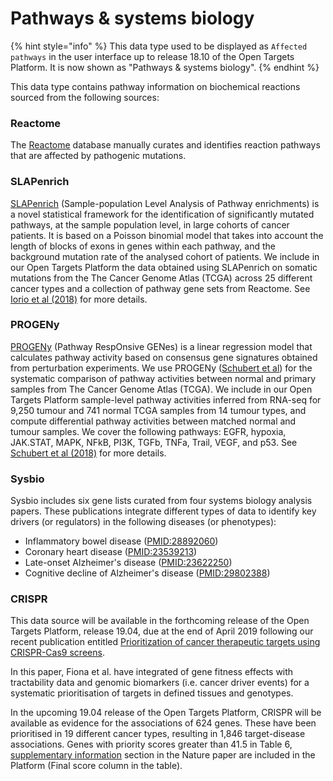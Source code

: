# Pathways & systems biology

{% hint style="info" %}
This data type used to be displayed as `Affected pathways` in the user interface up to release 18.10 of the Open Targets Platform. It is now shown as "Pathways & systems biology".
{% endhint %}

This data type contains pathway information on biochemical reactions sourced from the following sources:

### Reactome

The [Reactome](http://www.reactome.org/) database manually curates and identifies reaction pathways that are affected by pathogenic mutations.

### SLAPenrich

[SLAPenrich](https://saezlab.github.io/SLAPenrich/) \(Sample-population Level Analysis of Pathway enrichments\) is a novel statistical framework for the identification of significantly mutated pathways, at the sample population level, in large cohorts of cancer patients. It is based on a Poisson binomial model that takes into account the length of blocks of exons in genes within each pathway, and the background mutation rate of the analysed cohort of patients. We include in our Open Targets Platform the data obtained using SLAPenrich on somatic mutations from the The Cancer Genome Atlas \(TCGA\) across 25 different cancer types and a collection of pathway gene sets from Reactome. See[ Iorio et al \(2018\)](https://europepmc.org/abstract/MED/29713020) for more details.

### PROGENy

[PROGENy](https://saezlab.github.io/progeny/) \(Pathway RespOnsive GENes\) is a linear regression model that calculates pathway activity based on consensus gene signatures obtained from perturbation experiments. We use PROGENy \([Schubert et al](https://www.nature.com/articles/s41467-017-02391-6.epdf?author_access_token=16QkzhJ3OA3qJDqBw_GvGdRgN0jAjWel9jnR3ZoTv0NBFLUVI-ebH2AmtFlR1ykSPIho7ETJXL7VqZFC4zGtU0BaeoZncGrwx3ZW24lfVqvbSWqsQKaUXFTi_c-4pgcpX-1qerWYlkG6sha8rhrnMg%3D%3D)\) for the systematic comparison of pathway activities between normal and primary samples from The Cancer Genome Atlas \(TCGA\). We include in our Open Targets Platform sample-level pathway activities inferred from RNA-seq for 9,250 tumour and 741 normal TCGA samples from 14 tumour types, and compute differential pathway activities between matched normal and tumour samples. We cover the following pathways: EGFR, hypoxia, JAK.STAT, MAPK, NFkB, PI3K, TGFb, TNFa, Trail, VEGF,  and p53. See [Schubert et al \(2018\)](https://europepmc.org/abstract/MED/29295995) for more details.

### Sysbio

Sysbio includes six gene lists curated from four systems biology analysis papers. These publications integrate different types of data to identify key drivers \(or regulators\) in the following diseases \(or phenotypes\):

* Inflammatory bowel disease \([PMID:28892060](https://europepmc.org/abstract/MED/28892060)\)
* Coronary heart disease \([PMID:23539213](https://europepmc.org/abstract/MED/23539213)\)
* Late-onset Alzheimer's disease \([PMID:23622250](https://europepmc.org/abstract/MED/23622250)\)
* Cognitive decline of Alzheimer's disease \([PMID:29802388](https://europepmc.org/abstract/MED/29802388)\)

### CRISPR

This data source will be available in the forthcoming release of the Open Targets Platform, release 19.04, due at the end of April 2019 following our recent publication entitled [Prioritization of cancer therapeutic targets using CRISPR-Cas9 screens](https://europepmc.org/abstract/MED/30971826).

In this paper, Fiona et al. have integrated of gene fitness effects with tractability data and genomic biomarkers \(i.e. cancer driver events\) for a systematic prioritisation of targets in defined tissues and genotypes. 

In the upcoming 19.04 release of the Open Targets Platform, CRISPR will be available as evidence for the associations of 624 genes. These have been prioritised in 19 different cancer types, resulting in 1,846 target-disease associations. Genes with priority scores greater than 41.5 in Table 6, [supplementary information](https://www.nature.com/articles/s41586-019-1103-9#Sec44) section in the Nature paper are included in the Platform \(Final score column in the table\). 







